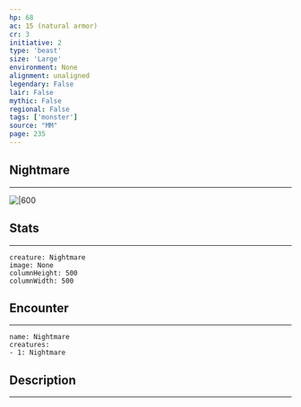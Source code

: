 ```yaml
---
hp: 68
ac: 15 (natural armor)
cr: 3
initiative: 2
type: 'beast'    
size: 'Large'
environment: None
alignment: unaligned
legendary: False
lair: False
mythic: False
regional: False
tags: ['monster']
source: "MM"
page: 235
---
```


## Nightmare
---

![|600](D:/Program%20Files/5e.tools/img/bestiary/MM/Nightmare.jpg)

## Stats
---

```statblock
creature: Nightmare
image: None
columnHeight: 500
columnWidth: 500
```

## Encounter
---

```encounter-table
name: Nightmare
creatures:
- 1: Nightmare
```

## Description
---




